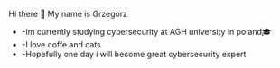 Hi there 👋
My name is Grzegorz

* -Im currently studying cybersecurity at AGH university in poland🎓
* -I love coffe and cats
* -Hopefully one day i will become great cybersecurity expert
